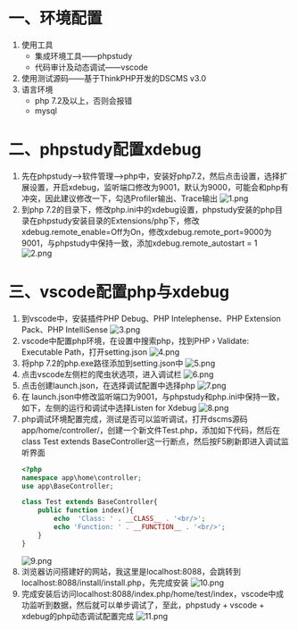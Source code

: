 # 一、环境配置
1. 使用工具
	- 集成环境工具——phpstudy
	- 代码审计及动态调试——vscode
2. 使用测试源码——基于ThinkPHP开发的DSCMS v3.0
3. 语言环境
	- php 7.2及以上，否则会报错
	- mysql
# 二、phpstudy配置xdebug
1. 先在phpstudy——>软件管理——>php中，安装好php7.2，然后点击设置，选择扩展设置，开启xdebug，监听端口修改为9001，默认为9000，可能会和php有冲突，因此建议修改一下，勾选Profiler输出、Trace输出
	![1.png](./img/PHPCode/xdebug/1.png)
2. 到php 7.2的目录下，修改php.ini中的xdebug设置，phpstudy安装的php目录在phpstudy安装目录的Extensions/php下，修改xdebug.remote_enable=Off为On，修改xdebug.remote_port=9000为9001，与phpstudy中保持一致，添加xdebug.remote_autostart = 1
	![2.png](./img/PHPCode/xdebug/2.png)
# 三、vscode配置php与xdebug
1. 到vscode中，安装插件PHP Debug、PHP Intelephense、PHP Extension Pack、PHP IntelliSense
	![3.png](./img/PHPCode/xdebug/3.png)
2. vscode中配置php环境，在设置中搜索php，找到PHP › Validate: Executable Path，打开setting.json
	![4.png](./img/PHPCode/xdebug/4.png)
3. 将php 7.2的php.exe路径添加到setting.json中
	![5.png](./img/PHPCode/xdebug/5.png)
4. 点击vscode左侧栏的爬虫状选项，进入调试栏
	![6.png](./img/PHPCode/xdebug/6.png)
5. 点击创建launch.json，在选择调试配置中选择php
	![7.png](./img/PHPCode/xdebug/7.png)
6. 在 launch.json中修改监听端口为9001，与phpstudy和php.ini中保持一致，如下，左侧的运行和调试中选择Listen for Xdebug
	![8.png](./img/PHPCode/xdebug/8.png)
7. php调试环境配置完成，测试是否可以监听调试，打开dscms源码app/home/controller/，创建一个新文件Test.php，添加如下代码，然后在class Test extends BaseController这一行断点，然后按F5刷新即进入调试监听界面
	```PHP
	<?php
	namespace app\home\controller;
	use app\BaseController;
	
	class Test extends BaseController{
	    public function index(){
	        echo  'Class: ' . __CLASS__ . '<br/>';
	        echo 'Function: ' . __FUNCTION__ . '<br/>';
	    }
	}
	```
	![9.png](./img/PHPCode/xdebug/9.png)
8. 浏览器访问搭建好的网站，我这里是localhost:8088，会跳转到localhost:8088/install/install.php，先完成安装
	![10.png](./img/PHPCode/xdebug/10.png)
9. 完成安装后访问localhost:8088/index.php/home/test/index，vscode中成功监听到数据，然后就可以单步调试了，至此，phpstudy + vscode + xdebug的php动态调试配置完成
	![11.png](./img/PHPCode/xdebug/11.png)